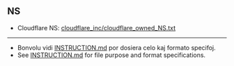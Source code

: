 ## NS

- Cloudflare NS: [cloudflare_inc/cloudflare_owned_NS.txt](../../cloudflare_inc/cloudflare_owned_NS.txt)

---

- Bonvolu vidi [INSTRUCTION.md](../../INSTRUCTION.md) por dosiera celo kaj formato specifoj.
- See [INSTRUCTION.md](../../INSTRUCTION.md) for file purpose and format specifications.